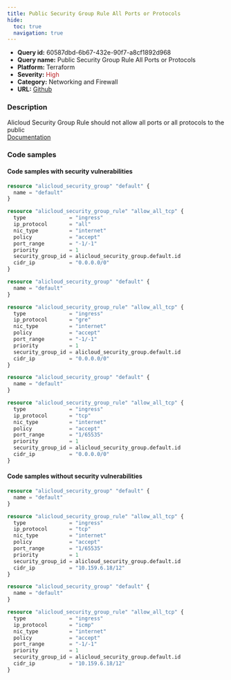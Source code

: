 ```yaml
---
title: Public Security Group Rule All Ports or Protocols
hide:
  toc: true
  navigation: true
---
```


<style>
  .highlight .hll {
    background-color: #ff171742;
  }
  .md-content {
    max-width: 1100px;
    margin: 0 auto;
  }
</style>

-   **Query id:** 60587dbd-6b67-432e-90f7-a8cf1892d968
-   **Query name:** Public Security Group Rule All Ports or Protocols
-   **Platform:** Terraform
-   **Severity:** <span style="color:#bb2124">High</span>
-   **Category:** Networking and Firewall
-   **URL:** [Github](https://github.com/Checkmarx/kics/tree/master/assets/queries/terraform/alicloud/public_security_group_rule_all_ports_or_protocols)

### Description
Alicloud Security Group Rule should not allow all ports or all protocols to the public<br>
[Documentation](https://registry.terraform.io/providers/aliyun/alicloud/latest/docs/resources/security_group_rule#cidr_ip)

### Code samples
#### Code samples with security vulnerabilities
```tf title="Positive test num. 1 - tf file" hl_lines="13"
resource "alicloud_security_group" "default" {
  name = "default"
}

resource "alicloud_security_group_rule" "allow_all_tcp" {
  type              = "ingress"
  ip_protocol       = "all"
  nic_type          = "internet"
  policy            = "accept"
  port_range        = "-1/-1"
  priority          = 1
  security_group_id = alicloud_security_group.default.id
  cidr_ip           = "0.0.0.0/0"
}

```
```tf title="Positive test num. 2 - tf file" hl_lines="13"
resource "alicloud_security_group" "default" {
  name = "default"
}

resource "alicloud_security_group_rule" "allow_all_tcp" {
  type              = "ingress"
  ip_protocol       = "gre"
  nic_type          = "internet"
  policy            = "accept"
  port_range        = "-1/-1"
  priority          = 1
  security_group_id = alicloud_security_group.default.id
  cidr_ip           = "0.0.0.0/0"
}

```
```tf title="Positive test num. 3 - tf file" hl_lines="13"
resource "alicloud_security_group" "default" {
  name = "default"
}

resource "alicloud_security_group_rule" "allow_all_tcp" {
  type              = "ingress"
  ip_protocol       = "tcp"
  nic_type          = "internet"
  policy            = "accept"
  port_range        = "1/65535"
  priority          = 1
  security_group_id = alicloud_security_group.default.id
  cidr_ip           = "0.0.0.0/0"
}

```


#### Code samples without security vulnerabilities
```tf title="Negative test num. 1 - tf file"
resource "alicloud_security_group" "default" {
  name = "default"
}

resource "alicloud_security_group_rule" "allow_all_tcp" {
  type              = "ingress"
  ip_protocol       = "tcp"
  nic_type          = "internet"
  policy            = "accept"
  port_range        = "1/65535"
  priority          = 1
  security_group_id = alicloud_security_group.default.id
  cidr_ip           = "10.159.6.18/12"
}

```
```tf title="Negative test num. 2 - tf file"
resource "alicloud_security_group" "default" {
  name = "default"
}

resource "alicloud_security_group_rule" "allow_all_tcp" {
  type              = "ingress"
  ip_protocol       = "icmp"
  nic_type          = "internet"
  policy            = "accept"
  port_range        = "-1/-1"
  priority          = 1
  security_group_id = alicloud_security_group.default.id
  cidr_ip           = "10.159.6.18/12"
}

```
